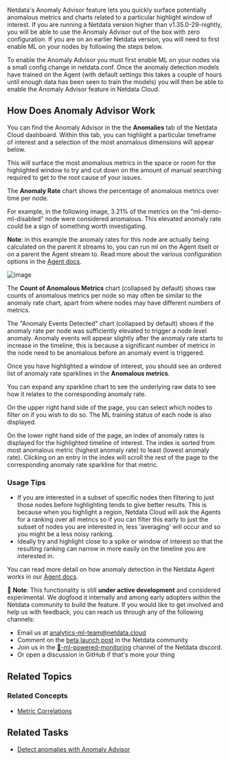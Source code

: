 <!--
title: "Anomaly Advisor"
sidebar_label: "Anomaly Advisor"
custom_edit_url: "https://github.com/netdata/learn/blob/master/docs/concepts/machine-learning/anomaly-advisor.md"
learn_status: "Published"
sidebar_position: "2000"
learn_topic_type: "Concepts"
learn_rel_path: "Concepts/Guided troubleshooting"
learn_docs_purpose: "Present the concept of Netdata's Anomaly Advisor feature, it's purpose and use cases"
learn_repo_doc: "True"
-->


Netdata's Anomaly Advisor feature lets you quickly surface potentially anomalous metrics and charts related to a particular highlight window of interest. 
If you are running a Netdata version higher than v1.35.0-29-nightly, you will be able to use the Anomaly Advisor out of the box with zero configuration. If you 
are on an earlier Netdata version, you will need to first enable ML on your nodes by following the steps below.

To enable the Anomaly Advisor you must first enable ML on your nodes via a small config change in netdata.conf. Once the anomaly detection models have trained 
on the Agent (with default settings this takes a couple of hours until enough data has been seen to train the models) you will then be able to enable the Anomaly 
Advisor feature in Netdata Cloud.
 
## How Does Anomaly Advisor Work

You can find the Anomaly Advisor in the the **Anomalies** tab of the Netdata Cloud dashboard. Within this tab, you can highlight a particular timeframe 
of interest and a selection of the most anomalous dimensions will appear below. 

This will surface the most anomalous metrics in the space or room for the highlighted window to try and cut down on the amount of manual searching required 
to get to the root cause of your issues.

The **Anomaly Rate** chart shows the percentage of anomalous metrics over time per node. 

For example, in the following image, 3.21% of the metrics on the "ml-demo-ml-disabled" node were considered anomalous. This elevated anomaly rate could be a 
sign of something worth investigating.

**Note**: in this example the anomaly rates for this node are actually being calculated on the parent it streams to, you can run ml on the Agent itselt or 
on a parent the Agent stream to. Read more about the various configuration options in the [Agent docs](https://github.com/netdata/netdata/blob/master/ml/README.md).

![image](https://user-images.githubusercontent.com/2178292/164428307-6a86989a-611d-47f8-a673-911d509cd954.png)

The **Count of Anomalous Metrics** chart (collapsed by default) shows raw counts of anomalous metrics per node so may often be similar to the anomaly rate chart, 
apart from where nodes may have different numbers of metrics.

The "Anomaly Events Detected" chart (collapsed by default) shows if the anomaly rate per node was sufficiently elevated to trigger a node level anomaly. Anomaly events will appear slightly after the anomaly rate starts to increase in the timeline, this is because a significant number of metrics in the node need to be anomalous before an anomaly event is triggered.

Once you have highlighted a window of interest, you should see an ordered list of anomaly rate sparklines in the **Anomalous metrics**.

You can expand any sparkline chart to see the underlying raw data to see how it relates to the corresponding anomaly rate.

On the upper right hand side of the page, you can select which nodes to filter on if you wish to do so. The ML training status of each node is also displayed. 

On the lower right hand side of the page, an index of anomaly rates is displayed for the highlighted timeline of interest. The index is sorted from most anomalous 
metric (highest anomaly rate) to least (lowest anomaly rate). Clicking on an entry in the index will scroll the rest of the page to the corresponding anomaly rate 
sparkline for that metric.

### Usage Tips

- If you are interested in a subset of specific nodes then filtering to just those nodes before highlighting tends to give better results. This is because when 
you highlight a region, Netdata Cloud will ask the Agents for a ranking over all metrics so if you can filter this early to just the subset of nodes you are 
interested in, less 'averaging' will occur and so you might be a less noisy ranking.
- Ideally try and highlight close to a spike or window of interest so that the resulting ranking can narrow in more easily on the timeline you are interested in.

You can read more detail on how anomaly detection in the Netdata Agent works in our [Agent docs](https://github.com/netdata/netdata/blob/master/ml/README.md).

🚧 **Note**: This functionality is still **under active development** and considered experimental. We dogfood it internally and among early adopters within the 
Netdata community to build the feature. If you would like to get involved and help us with feedback, you can reach us through any of the following channels:
- Email us at analytics-ml-team@netdata.cloud
- Comment on the [beta launch post](https://community.netdata.cloud/t/anomaly-advisor-beta-launch/2717) in the Netdata community
- Join us in the [🤖-ml-powered-monitoring](https://discord.gg/4eRSEUpJnc) channel of the Netdata discord.
- Or open a discussion in GitHub if that's more your thing

## Related Topics

### Related Concepts
- [Metric Correlations](https://github.com/netdata/netdata/blob/rework-learn/docs/concepts/guided-troubleshooting/metric-correlations.md)

## Related Tasks

- [Detect anomalies with Anomaly Advisor ](https://github.com/netdata/learn/blob/rework-learn/docs/tasks/detect-anomalies-with-anomaly-advisor.md)
